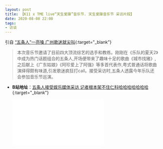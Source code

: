 ```yaml
---
layout: post
title: 【K11 x TME live“天生爱躁”音乐节. 天生爱躁音乐节 采访片段】
date: 2020-08-08 22:00
tags:
- 访谈
---
```

引自 [“五条人”一亮嗓 广州歌迷就尖叫](http://wap.ycwb.com/2020-08/11/content_1053857.htm){:target="_blank"}
> 本次音乐节邀请了目前四大顶流综艺的选手和教练。刚刚在《乐队的夏天2》中成为热门话题组合的五条人,开场便带来了趣味十足的歌曲《城市找猪》,之后献上《广东姑娘》《阿珍爱上了阿强》等多首代表作,粤式普通话将歌曲演绎得颇有味道,引发歌迷疯狂打call。接受采访时,五条人透露今年乐队还会参加音乐节巡演。

* **B站地址**：[五条人接受娱乐媒体采访 记者根本架不住仁科哈哈哈哈哈哈哈](https://www.bilibili.com/video/BV1ia4y1J7Ff){:target="_blank"}

  <div class="iframe-container"><iframe class="responsive-iframe" src="//player.bilibili.com/player.html?aid=669219254&bvid=BV1ia4y1J7Ff&cid=223167376&page=1" frameborder="no" allowfullscreen="true"></iframe></div>

